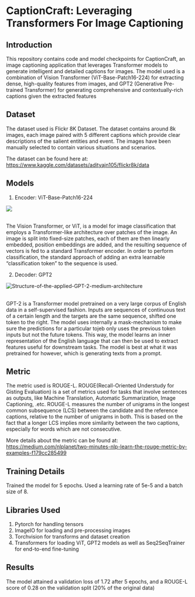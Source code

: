 # CaptionCraft: Leveraging Transformers For Image Captioning

## Introduction

This repository contains code and model checkpoints for CaptionCraft, an image captioning application that leverages Transformer models to generate intelligent and detailed captions for images. 
The model used is a combination of Vision Transformer (ViT-Base-Patch16-224) for extracting dense, high-quality features from images, and GPT2 (Generative Pre-trained Transformer) for generating
comprehensive and contextually-rich captions given the extracted features

## Dataset

The dataset used is Flickr 8K Dataset. The dataset contains around 8k images, each image paired with 5 different captions which provide clear descriptions of the salient entities and event. The 
images have been manually selected to contain various situations and scenarios.

The dataset can be found here at: https://www.kaggle.com/datasets/adityajn105/flickr8k/data

## Models 

1) Encoder: ViT-Base-Patch16-224

<img src = "https://production-media.paperswithcode.com/methods/Screen_Shot_2021-01-26_at_9.43.31_PM_uI4jjMq.png">

<br />The Vision Transformer, or ViT, is a model for image classification that employs a Transformer-like architecture over patches of the image. An image is split into fixed-size patches, each of them are then linearly embedded, position embeddings are added, and the resulting sequence of vectors is fed to a standard Transformer encoder. In order to perform classification, the standard approach of adding an extra learnable “classification token” to the sequence is used.
<br />

2) Decoder: GPT2

![Structure-of-the-applied-GPT-2-medium-architecture](https://github.com/user-attachments/assets/a0254faf-688a-4cee-8495-d601148ccc6f)


<br />GPT-2 is a Transformer model pretrained on a very large corpus of English data in a self-supervised fashion. Inputs are sequences of continuous text of a certain length and the targets are the same sequence, shifted one token to the right. The model uses internally a mask-mechanism to make sure the predictions for a particular tojeb only uses the previous token inputs but not the future tokens. This way, the model learns an inner representation of the English language that can then be used to extract features useful for downstream tasks. The model is best at what it was pretrained for however, which is generating texts from a prompt.

## Metric

The metric used is ROUGE-L. ROUGE(Recall-Oriented Understudy for Gisting Evaluation) is a set of metrics used for tasks that involve sentences as outputs, like Machine Translation, Automatic Summarization,
Image Captioning, .etc. ROUGE-L measures the number of unigrams in the longest common subsequence (LCS) between the candidate and the reference captions, relative to the number of unigrams in both. This is
based on the fact that a longer LCS implies more similarity between the two captions, especially for words which are not consecutive.

More details about the metric can be found at: https://medium.com/nlplanet/two-minutes-nlp-learn-the-rouge-metric-by-examples-f179cc285499

## Training Details

Trained the model for 5 epochs. Used a learning rate of 5e-5 and a batch size of 8.

## Libraries Used

1) Pytorch for handling tensors
2) ImageIO for loading and pre-processing images
3) Torchvision for transforms and dataset creation
4) Transformers for loading ViT, GPT2 models as well as Seq2SeqTrainer for end-to-end fine-tuning

## Results

The model attained a validation loss of 1.72 after 5 epochs, and a ROUGE-L score of 0.28 on the validation split (20% of the original data)








